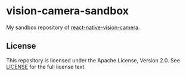 # vision-camera-sandbox

My sandbox repository of [react-native-vision-camera](https://github.com/mrousavy/react-native-vision-camera).

## License

This repository is licensed under the Apache License, Version 2.0. See [LICENSE](LICENSE) for the full license text.
